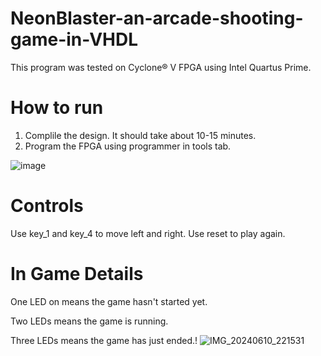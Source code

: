 
# NeonBlaster-an-arcade-shooting-game-in-VHDL

This program was tested on Cyclone® V FPGA using Intel Quartus Prime.

# How to run

1. Complile the design. It should take about 10-15 minutes.
2. Program the FPGA using programmer in tools tab.

![image](https://github.com/rastin-py/NeonBlaster-an-arcade-shooting-game-in-VHDL/assets/92922383/ea8086a0-01b4-41fd-86fd-a5aeaa6e81e2)


# Controls
Use key_1 and key_4 to move left and right. Use reset to play again.

# In Game Details

One LED on means the game hasn't started yet.

Two LEDs means the game is running.

Three LEDs means the game has just ended.!
![IMG_20240610_221531](https://github.com/rastin-py/NeonBlaster-an-arcade-shooting-game-in-VHDL/assets/92922383/7cb4b7c2-cfca-4a26-bec4-cb26c610d4f6)




